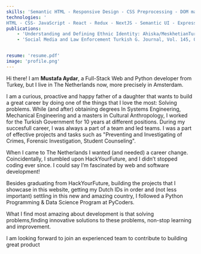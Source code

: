 ```yaml
---
skills: 'Semantic HTML - Responsive Design - CSS Preprocessing - DOM manipulation - UI Engineering - OOP - RESTful APIs - Unit Testing - Deployment - Relational and non-Relational Databases - Version Control - Git Flow, Data Visualisation - Data Analysis - Agile - Scrum'
technologies: '
HTML - CSS- JavaScript - React - Redux - NextJS - Semantic UI - Express-  MongoDB - SQL - PostgreSQL - NodeJS - REST APIs - GraphQL - Gatsby  - NPM - Git - Linux - Bash -Heroku- Netlify - Python - Django - Pandas - Matplotlib - Numpy'
publications: 
    - 'Understanding and Defining Ethnic Identity: Ahiska/MeskhetianTurks in Midwestern American City, November 2015'
    - 'Social Media and Law Enforcement Turkish G. Journal, Vol. 145, October 2016'


resume: 'resume.pdf'
image: 'profile.png'
---
```



Hi there! I am **Mustafa Aydar**, a Full-Stack Web and Python developer from Turkey, but I live in The Netherlands now, more precisely in Amsterdam.

I am a curious, proactive and happy father of a daughter that wants to build a great career by doing one of the things that I love the most: Solving problems. While (and after) obtaining degrees In Systems Engineering, Mechanical Engineering and a masters in Cultural Anthropology, I worked for the Turkish Government for 10 years at different positions. During my succesfull career, I was always a part of a team and led teams. I was a part of effective projects and tasks such as "Preventing and Investigating of Crimes, Forensic Investigation, Student Counseling".

When I came to The Netherlands I wanted (and needed) a career change. Coincidentally, I stumbled upon HackYourFuture, and I didn’t stopped coding ever since. I could say I’m fascinated by web and software development! 

Besides graduating from HackYourFuture, building the projects that I showcase in this website, getting my Dutch IDs in order and (not less important) settling in this new and amazing country, I followed a Python Programming & Data Science Program at PyCoders. 

What I find most amazing about development is that solving problems,finding innovative solutions to these problems, non-stop learning and improvement.

I am looking forward to join an experienced team to contribute to building great product